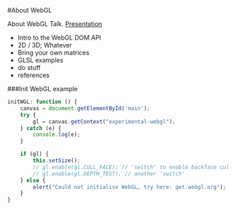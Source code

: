 #About WebGL


About WebGL Talk.
[Presentation](http://bobbyroe.com/wgl/about)

* Intro to the WebGL DOM API
* 2D / 3D; Whatever
* Bring your own matrices 
* GLSL examples 
* do stuff
* references

###Init WebGL example

```js
initWGL: function () {
    canvas = document.getElementById('main');
    try {
        gl = canvas.getContext("experimental-webgl");
    } catch (e) {
        console.log(e);
    }

    if (gl) {
        this.setSize();
        // gl.enable(gl.CULL_FACE); // 'switch' to enable backface culling
        // gl.enable(gl.DEPTH_TEST); // another 'switch'
    } else {
        alert("Could not initialise WebGL, try here: get.webgl.org");
    }
}

```
